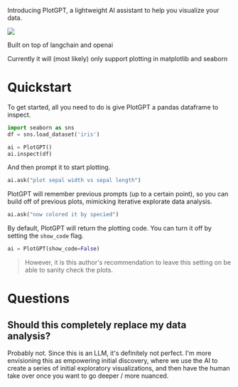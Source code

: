 Introducing PlotGPT, a lightweight AI assistant to help you visualize your data.

![](demo.gif)

Built on top of langchain and openai


Currently it will (most likely) only support plotting in matplotlib and seaborn

# Quickstart

To get started, all you need to do is give PlotGPT a pandas dataframe to inspect.

```python
import seaborn as sns
df = sns.load_dataset('iris')

ai = PlotGPT()
ai.inspect(df)
```

And then prompt it to start plotting.

```python
ai.ask("plot sepal width vs sepal length")
```


PlotGPT will remember previous prompts (up to a certain point), so you can build off of previous plots, mimicking iterative explorate data analysis.

```python
ai.ask("now colored it by specied")
```


By default, PlotGPT will return the plotting code. You can turn it off by setting the `show_code` flag.
```python
ai = PlotGPT(show_code=False)
```
> However, it is this author's recommendation to leave this setting on be able to sanity check the plots.


# Questions

## Should this completely replace my data analysis?

Probably not. Since this is an LLM, it's definitely not perfect. I'm more envisioning this as empowering initial discovery, where we use the AI to create a series of initial exploratory visualizations, and then have the human take over once you want to go deeper / more nuanced.
